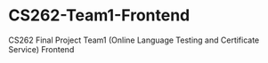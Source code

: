 # CS262-Team1-Frontend
CS262 Final Project Team1 (Online Language Testing and Certificate Service) Frontend
